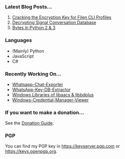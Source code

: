 ### Latest Blog Posts...
1. [Cracking the Encryption Key for Filen CLI Profiles](202510/251026-Cracking-the-Encryption-Key-for-Filen-CLI-Profiles.md)
1. [Decrypting Signal Conversation Database](202107/151300-Decrypting-Signal-Conversation-Database.md)
2. [Bytes in Python 2 & 3](202102/162129-Bytes-In-Python.md)

### Languages
* (Mainly) Python
* JavaScript
* C#

### Recently Working On...
* [Whatsapp-Chat-Exporter](https://github.com/KnugiHK/Whatsapp-Chat-Exporter)
* [WhatsApp-Key-DB-Extractor](https://github.com/KnugiHK/WhatsApp-Key-DB-Extractor)
* [Windows Libraries of libaacs & libbdplus](https://github.com/KnugiHK/libaacs-libbdplus-windows)
* [Windows-Credential-Manager-Viewer](https://github.com/KnugiHK/Windows-Credential-Manager-Viewer)

### If you want to make a donation...
See the [Donation Guide](https://github.com/KnugiHK/KnugiHK/blob/master/DONATE.md).

### PGP
You can find my PGP key in https://keyserver.pgp.com or https://keys.openpgp.org.

